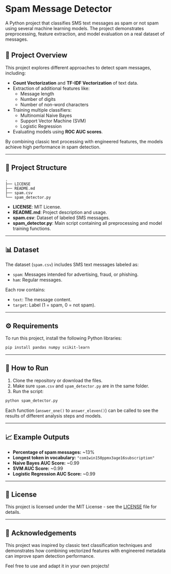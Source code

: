 # Spam Message Detector

A Python project that classifies SMS text messages as spam or not spam using several machine learning models. The project demonstrates preprocessing, feature extraction, and model evaluation on a real dataset of messages.

## 🚀 Project Overview

This project explores different approaches to detect spam messages, including:

- **Count Vectorization** and **TF-IDF Vectorization** of text data.
- Extraction of additional features like:
  - Message length
  - Number of digits
  - Number of non-word characters
- Training multiple classifiers:
  - Multinomial Naive Bayes
  - Support Vector Machine (SVM)
  - Logistic Regression
- Evaluating models using **ROC AUC scores**.

By combining classic text processing with engineered features, the models achieve high performance in spam detection.

---

## 📂 Project Structure

```
.
├── LICENSE
├── README.md
├── spam.csv
└── spam_detector.py
```

- **LICENSE**: MIT License.
- **README.md**: Project description and usage.
- **spam.csv**: Dataset of labeled SMS messages.
- **spam_detector.py**: Main script containing all preprocessing and model training functions.

---

## 📊 Dataset

The dataset (`spam.csv`) includes SMS text messages labeled as:

- `spam`: Messages intended for advertising, fraud, or phishing.
- `ham`: Regular messages.

Each row contains:

- `text`: The message content.
- `target`: Label (1 = spam, 0 = not spam).

---

## ⚙️ Requirements

To run this project, install the following Python libraries:

```bash
pip install pandas numpy scikit-learn
```

---

## 🧩 How to Run

1. Clone the repository or download the files.
2. Make sure `spam.csv` and `spam_detector.py` are in the same folder.
3. Run the script:

```bash
python spam_detector.py
```

Each function (`answer_one()` to `answer_eleven()`) can be called to see the results of different analysis steps and models.

---

## 📈 Example Outputs

- **Percentage of spam messages:** ~13%
- **Longest token in vocabulary:** `"com1win150ppmx3age16subscription"`
- **Naive Bayes AUC Score:** ~0.99
- **SVM AUC Score:** ~0.99
- **Logistic Regression AUC Score:** ~0.99

---

## 📝 License

This project is licensed under the MIT License - see the [LICENSE](LICENSE) file for details.

---

## 🙌 Acknowledgements

This project was inspired by classic text classification techniques and demonstrates how combining vectorized features with engineered metadata can improve spam detection performance.

Feel free to use and adapt it in your own projects!

